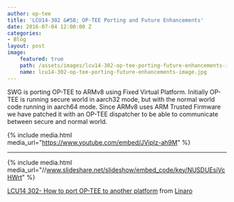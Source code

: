 ```yaml
---
author: op-tee
title: 'LCU14-302 &#58; OP-TEE Porting and Future Enhancements'
date: 2016-07-04 12:00:00 Z
categories:
- Blog
layout: post
image:
    featured: true
    path: /assets/images/lcu14-302-op-tee-porting-future-enhancements-image.jpg
    name: lcu14-302-op-tee-porting-future-enhancements-image.jpg
---
```


SWG is porting OP-TEE to ARMv8 using Fixed Virtual Platform. Initially OP-TEE is running secure world in aarch32 mode, but with the normal world code running in aarch64 mode. Since ARMv8 uses ARM Trusted Firmware we have patched it with an OP-TEE dispatcher to be able to communicate between secure and normal world.

{% include media.html media_url="https://www.youtube.com/embed/JViplz-ah9M" %}

--------

{% include media.html media_url="//www.slideshare.net/slideshow/embed_code/key/NUSDUEsiVcHWrt" %}

[LCU14 302- How to port OP-TEE to another platform](https://www.slideshare.net/linaroorg/lcu14-302-how-to-port-optee-to-another-platform) from [Linaro](http://www.slideshare.net/linaroorg)

